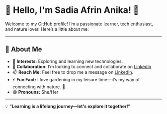 # 🌟 Hello, I'm Sadia Afrin Anika! 👋

Welcome to my GitHub profile! I’m a passionate learner, tech enthusiast, and nature lover. Here’s a little about me:

---

## 🌟 About Me
- 👀 **Interests:** Exploring and learning new technologies.
- 💞️ **Collaboration:** I’m looking to connect and collaborate on [LinkedIn](https://www.linkedin.com/in/sadia-afrin-anika-613a221b5/).
- 📫 **Reach Me:** Feel free to drop me a message on [LinkedIn](https://www.linkedin.com/in/sadia-afrin-anika-613a221b5/).
- ⚡ **Fun Fact:** I love gardening in my leisure time—it’s my way of connecting with nature. 🌱
- 😄 **Pronouns:** She/Her

---


💡 **"Learning is a lifelong journey—let's explore it together!"**
